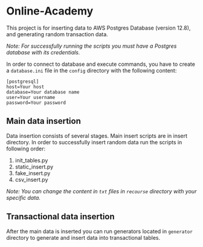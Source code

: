# Online-Academy


This project is for inserting data to AWS Postgres Database (version 12.8),
and generating random transaction data.

_Note: For successfully running the scripts 
you must have a Postgres database with its credentials._ 

In order to connect to database and execute commands, 
you have to create a `database.ini` file in the `config` directory
with the following content:

```
[postgresql]
host=Your host
database=Your database name
user=Your username
password=Your password
```

## Main data insertion

Data insertion consists of several stages.
Main insert scripts are in insert directory. 
In order to successfully insert
random data run the scripts in following order:

1. init_tables.py
2. static_insert.py
3. fake_insert.py
4. csv_insert.py

_Note: You can change the content in `txt` files
in `recourse` directory with your specific data._

## Transactional data insertion

After the main data is inserted you can run generators
located in `generator` directory to generate and insert data into
transactional tables.